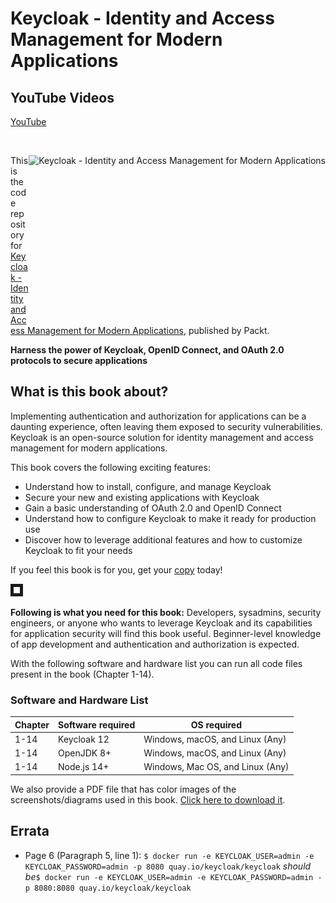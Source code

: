 # Keycloak - Identity and Access Management for Modern Applications

## YouTube Videos

[YouTube](https://www.youtube.com/playlist?list=PLeLcvrwLe187DykEKXg-9Urd1Z6MQT61d)

<br/>

<a href="https://www.packtpub.com/product/keycloak-identity-and-access-management-for-modern-applications/9781800562493?utm_source=github&utm_medium=repository&utm_campaign=9781800562493"><img src="https://static.packt-cdn.com/products/9781800562493/cover/smaller" alt="Keycloak - Identity and Access Management for Modern Applications" height="256px" align="right"></a>

This is the code repository for [Keycloak - Identity and Access Management for Modern Applications](https://www.packtpub.com/product/keycloak-identity-and-access-management-for-modern-applications/9781800562493?utm_source=github&utm_medium=repository&utm_campaign=9781800562493), published by Packt.

**Harness the power of Keycloak, OpenID Connect, and OAuth 2.0 protocols to secure applications**

## What is this book about?
Implementing authentication and authorization for applications can be a daunting experience, often leaving them exposed to security vulnerabilities. Keycloak is an open-source solution for identity management and access management for modern applications.

This book covers the following exciting features: 
* Understand how to install, configure, and manage Keycloak
* Secure your new and existing applications with Keycloak
* Gain a basic understanding of OAuth 2.0 and OpenID Connect
* Understand how to configure Keycloak to make it ready for production use
* Discover how to leverage additional features and how to customize Keycloak to fit your needs

If you feel this book is for you, get your [copy](https://www.amazon.com/dp/1800562497) today!

<a href="https://www.packtpub.com/?utm_source=github&utm_medium=banner&utm_campaign=GitHubBanner"><img src="https://raw.githubusercontent.com/PacktPublishing/GitHub/master/GitHub.png" alt="https://www.packtpub.com/" border="5" /></a>



**Following is what you need for this book:**
Developers, sysadmins, security engineers, or anyone who wants to leverage Keycloak and its capabilities for application security will find this book useful. Beginner-level knowledge of app development and authentication and authorization is expected.


With the following software and hardware list you can run all code files present in the book (Chapter 1-14).

### Software and Hardware List

| Chapter  | Software required                   | OS required                        |
| -------- | ------------------------------------| -----------------------------------|
| 1-14        | Keycloak 12                      | Windows, macOS, and Linux (Any) |
| 1-14        | OpenJDK 8+                       | Windows, macOS, and Linux (Any) |
| 1-14       | Node.js 14+                       | Windows, Mac OS, and Linux (Any) |

We also provide a PDF file that has color images of the screenshots/diagrams used in this book. [Click here to download it](http://www.packtpub.com/sites/default/files/downloads/9781800562493_ColorImages.pdf).



## Errata

* Page 6 (Paragraph 5, line 1): `$ docker run -e KEYCLOAK_USER=admin -e KEYCLOAK_PASSWORD=admin -p 8080 quay.io/keycloak/keycloak` _should be_`$ docker run -e KEYCLOAK_USER=admin -e KEYCLOAK_PASSWORD=admin -p 8080:8080 quay.io/keycloak/keycloak`

